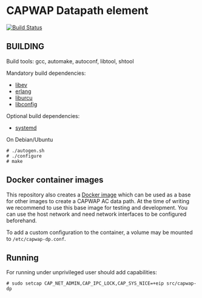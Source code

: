 CAPWAP Datapath element
=======================
[![Build Status](https://travis-ci.org/travelping/capwap-dp.svg?branch=master)](https://travis-ci.org/travelping/capwap-dp)

BUILDING
--------

Build tools: gcc, automake, autoconf, libtool, shtool

Mandatory build dependencies:

 * [libev](http://software.schmorp.de/pkg/libev.html)
 * [erlang](http://www.erlang.org)
 * [liburcu](http://liburcu.org/)
 * [libconfig](http://www.hyperrealm.com/libconfig/)

Optional build dependencies:

 * [systemd](https://www.freedesktop.org/wiki/Software/systemd/)

On Debian/Ubuntu

    # ./autogen.sh
	# ./configure
	# make

Docker container images
------------------------

This repository also creates a [Docker
image](https://hub.docker.com/r/ergw/capwap-dp/) which can be used as a
base for other images to create a CAPWAP AC data path.  At the time of writing we
recommend to use this base image for testing and development. You can use the
host network and need network interfaces to be configured beforehand.

To add a custom configuration to the container, a volume may be mounted
to `/etc/capwap-dp.conf`.

Running
-------

For running under unprivileged user should add capabilities:

	# sudo setcap CAP_NET_ADMIN,CAP_IPC_LOCK,CAP_SYS_NICE=+eip src/capwap-dp
